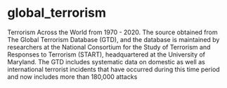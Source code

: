 # global_terrorism
Terrorism Across the World from 1970 - 2020. The source obtained from The Global Terrorism Database (GTD), and the database is maintained by researchers at the National Consortium for the Study of Terrorism and Responses to Terrorism (START), headquartered at the University of Maryland. The GTD includes systematic data on domestic as well as international terrorist incidents that have occurred during this time period and now includes more than 180,000 attacks
